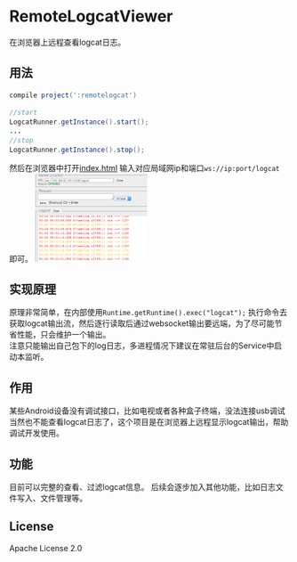 # RemoteLogcatViewer
在浏览器上远程查看logcat日志。

## 用法
```gradle
compile project(':remotelogcat')
```

```java
//start
LogcatRunner.getInstance().start();
...
//stop
LogcatRunner.getInstance().stop();
```
然后在浏览器中打开<a href="http://8enet.github.io/RemoteLogcatViewer/" target="_blank">index.html</a> 输入对应局域网ip和端口`ws://ip:port/logcat` 即可。
<img src="images/web_ui_1.png" width="40%" height="40%" />

## 实现原理
原理非常简单，在内部使用`Runtime.getRuntime().exec("logcat");` 执行命令去获取logcat输出流，然后逐行读取后通过websocket输出要远端，为了尽可能节省性能，只会维护一个输出。   
注意只能输出自己包下的log日志，多进程情况下建议在常驻后台的Service中启动本监听。

## 作用
某些Android设备没有调试接口，比如电视或者各种盒子终端，没法连接usb调试当然也不能查看logcat日志了，这个项目是在浏览器上远程显示logcat输出，帮助调试开发使用。

## 功能
目前可以完整的查看、过滤logcat信息。
后续会逐步加入其他功能，比如日志文件写入、文件管理等。

## License
Apache License 2.0
